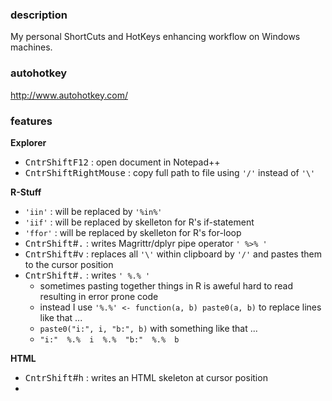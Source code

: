### description
My personal ShortCuts and HotKeys enhancing workflow on Windows machines.

### autohotkey
http://www.autohotkey.com/

### features

**Explorer**

- <kbd>Cntr</kbd><kbd>Shift</kbd><kbd>F12</kbd> : open document in Notepad++
- <kbd>Cntr</kbd><kbd>Shift</kbd><kbd>RightMouse</kbd> : copy full path to file using `'/'` instead of `'\'`


**R-Stuff**

- `'iin'` : will be replaced by `'%in%'`
- `'iif'` : will be replaced by skelleton for R's if-statement
- `'ffor'` : will be replaced by skelleton for R's for-loop
- <kbd>Cntr</kbd><kbd>Shift</kbd>#<kbd>.</kbd> : writes Magrittr/dplyr pipe operator `' %>% '`
- <kbd>Cntr</kbd><kbd>Shift</kbd>#<kbd>v</kbd> : replaces all `'\'` within clipboard by `'/'` and pastes them to the cursor position
- <kbd>Cntr</kbd><kbd>Shift</kbd>#<kbd>.</kbd> : writes `' %.% '`
    - sometimes pasting together things in R is aweful hard to read resulting in error prone code
    - instead I use `'%.%' <- function(a, b) paste0(a, b)` to replace lines like that ...
    - `paste0("i:", i, "b:", b)` with something like that ...
    - `"i:"  %.%  i  %.%  "b:"  %.%  b`


**HTML**

- <kbd>Cntr</kbd><kbd>Shift</kbd>#<kbd>h</kbd> : writes an HTML skeleton at cursor position
- 



